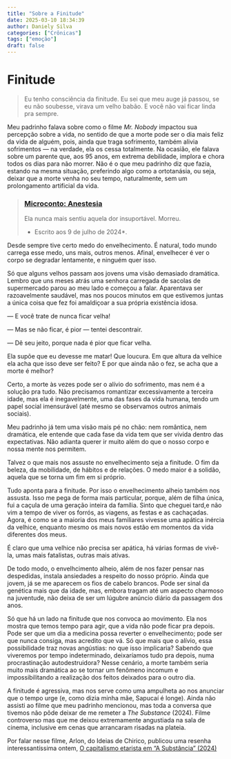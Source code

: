 ```yaml
---
title: "Sobre a Finitude"
date: 2025-03-10 18:34:39
author: Daniely Silva
categories: ["Crônicas"]
tags: ["emoção"]
draft: false
---
```


# Finitude

> Eu tenho consciência da finitude. Eu sei que meu auge já passou, se eu não soubesse, virava um velho babão. E você não vai ficar linda pra sempre.

Meu padrinho falava sobre como o filme *Mr. Nobody* impactou sua percepção sobre a vida, no sentido de que a morte pode ser o dia mais feliz da vida de alguém, pois, ainda que traga sofrimento, também alivia sofrimentos — na verdade, ela os cessa totalmente. Na ocasião, ele falava sobre um parente que, aos 95 anos, em extrema debilidade, implora e chora todos os dias para não morrer. Não é o que meu padrinho diz que fazia, estando na mesma situação, preferindo algo como a ortotanásia, ou seja, deixar que a morte venha no seu tempo, naturalmente, sem um prolongamento artificial da vida.

> ### [Microconto: Anestesia](http://danielysilva.com.br/blog/contos/2025-03-10-microconto-anestesia)
>
> Ela nunca mais sentiu aquela dor insuportável. Morreu.
>
> * Escrito aos 9 de julho de 2024*.

Desde sempre tive certo medo do envelhecimento. É natural, todo mundo carrega esse medo, uns mais, outros menos. Afinal, envelhecer é ver o corpo se degradar lentamente, e ninguém quer isso.

Só que alguns velhos passam aos jovens uma visão demasiado dramática. Lembro que uns meses atrás uma senhora carregada de sacolas de supermercado parou ao meu lado e começou a falar. Aparentava ser razoavelmente saudável, mas nos poucos minutos em que estivemos juntas a única coisa que fez foi amaldiçoar a sua própria existência idosa.

— E você trate de nunca ficar velha!

— Mas se não ficar, é pior — tentei descontrair.

— Dê seu jeito, porque nada é pior que ficar velha.

Ela supõe que eu devesse me matar! Que loucura. Em que altura da velhice ela acha que isso deve ser feito? E por que ainda não o fez, se acha que a morte é melhor?

Certo, a morte às vezes pode ser o alívio do sofrimento, mas nem é a solução pra tudo. Não precisamos romantizar excessivamente a terceira idade, mas ela é inegavelmente, uma das fases da vida humana, tendo um papel social imensurável (até mesmo se observamos outros animais sociais).

Meu padrinho já tem uma visão mais pé no chão: nem romântica, nem dramática, ele entende que cada fase da vida tem que ser vivida dentro das expectativas. Não adianta querer ir muito além do que o nosso corpo e nossa mente nos permitem.

Talvez o que mais nos assuste no envelhecimento seja a finitude. O fim da beleza, da mobilidade, de hábitos e de relações. O medo maior é a solidão, aquela que se torna um fim em si próprio.

Tudo aponta para a finitude. Por isso o envelhecimento alheio também nos assusta. Isso me pega de forma mais particular, porque, além de filha única, fui a caçula de uma geração inteira da família. Sinto que cheguei tard,e não vim a tempo de viver os forrós, as viagens, as festas e as cachaçadas. Agora, é como se a maioria dos meus familiares vivesse uma apática inércia da velhice, enquanto mesmo os mais novos estão em momentos da vida diferentes dos meus.

É claro que uma velhice não precisa ser apática, há várias formas de vivê-la, umas mais fatalistas, outras mais ativas.

De todo modo, o envelhcimento alheio, além de nos fazer pensar nas despedidas, instala ansiedades a respeito do nosso próprio. Ainda que jovem, já se me aparecem os fios de cabelo brancos. Pode ser sinal da genética mais que da idade, mas, embora tragam até um aspecto charmoso na juventude, não deixa de ser um lúgubre anúncio diário da passagem dos anos.

Só que há un lado na finitude que nos convoca ao movimento. Ela nos mostra que temos tempo para agir, que a vida não pode ficar pra depois. Pode ser que um dia a medicina possa reverter o envelhecimento; pode ser que nunca consiga, mas acredito que vá. Só que mais que o alívio, essa possibilidade traz novas angústias: no que isso implicaria? Sabendo que viveremos por tempo indeterminado, deixaríamos tudo pra depois, numa procrastinação autodestruidora? Nesse cenário, a morte também seria muito mais dramática ao se tornar um fenômeno incomum e impossibilitando a realização dos feitos deixados para o outro dia.

A finitude é agressiva, mas nos serve como uma ampulheta ao nos anunciar que o tempo urge (e, como dizia minha mãe, Sapucaí é longe). Ainda não assisti ao filme que meu padrinho mencionou, mas toda a conversa que tivemos não pôde deixar de me remeter a *The Substance* (2024). Filme controverso mas que me deixou extremamente angustiada na sala de cinema, inclusive em cenas que arrancaram risadas na plateia.

Por falar nesse filme, Arlon, do Ideias de Chirico, publicou uma resenha interessantíssima ontem, [O capitalismo etarista em “A Substância” (2024)](https://blog.ayom.media/ideiasdechirico/o-capitalismo-etarista-em-a-substancia-2024)
